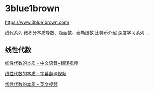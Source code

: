 # 3blue1brown
https://www.3blue1brown.com/

线代系列
微积分本质导数、隐函数、泰勒级数
比特币介绍
深度学习系列
...

## 线性代数
[线性代数的本质 - 中文语音+翻译视频](https://www.bilibili.com/video/BV1ib411t7YR)

[线性代数的本质 - 字幕翻译视频](https://www.bilibili.com/video/BV1ys411472E)

[线性代数的本质 - 英文视频](https://www.bilibili.com/video/BV1Db411A72b)